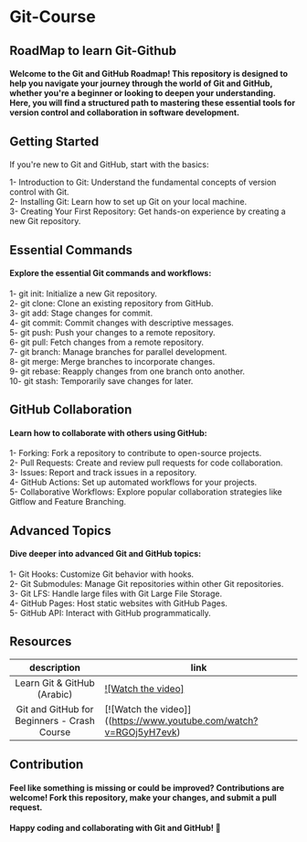 # Git-Course <br>

## RoadMap to learn Git-Github <br>

#### Welcome to the Git and GitHub Roadmap! This repository is designed to help you navigate your journey through the world of Git and GitHub, whether you're a beginner or looking to deepen your understanding. Here, you will find a structured path to mastering these essential tools for version control and collaboration in software development. 

## Getting Started <br>

####
If you're new to Git and GitHub, start with the basics:

1- Introduction to Git: Understand the fundamental concepts of version control with Git.<br>
2- Installing Git: Learn how to set up Git on your local machine.<br>
3- Creating Your First Repository: Get hands-on experience by creating a new Git repository.<br>


## Essential Commands
#### Explore the essential Git commands and workflows:

1- git init: Initialize a new Git repository.  
2- git clone: Clone an existing repository from GitHub.  
3- git add: Stage changes for commit.  
4- git commit: Commit changes with descriptive messages.<br>
5- git push: Push your changes to a remote repository.<br>
6- git pull: Fetch changes from a remote repository.<br>
7- git branch: Manage branches for parallel development.<br>
8- git merge: Merge branches to incorporate changes.<br>
9- git rebase: Reapply changes from one branch onto another.<br>
10- git stash: Temporarily save changes for later.<br>


## GitHub Collaboration
#### Learn how to collaborate with others using GitHub:

1- Forking: Fork a repository to contribute to open-source projects.<br>
2- Pull Requests: Create and review pull requests for code collaboration.<br>
3- Issues: Report and track issues in a repository.<br>
4- GitHub Actions: Set up automated workflows for your projects.<br>
5- Collaborative Workflows: Explore popular collaboration strategies like Gitflow and Feature Branching.<br>


## Advanced Topics
#### Dive deeper into advanced Git and GitHub topics:

1- Git Hooks: Customize Git behavior with hooks.<br>
2- Git Submodules: Manage Git repositories within other Git repositories.<br>
3- Git LFS: Handle large files with Git Large File Storage.<br>
4- GitHub Pages: Host static websites with GitHub Pages.<br>
5- GitHub API: Interact with GitHub programmatically.<br>


## Resources


|                       description                       | link |
| :------------------------------------------------------: | ---- |
| Learn Git & GitHub (Arabic) | [![Watch the video]]((https://www.youtube.com/playlist?list=PLDoPjvoNmBAw4eOj58MZPakHjaO3frVMF)https://www.youtube.com/playlist?list=PLDoPjvoNmBAw4eOj58MZPakHjaO3frVMF)     |
| Git and GitHub for Beginners - Crash Course | [![Watch the video]]((https://www.youtube.com/watch?v=RGOj5yH7evk)     |



## Contribution

#### Feel like something is missing or could be improved? Contributions are welcome! Fork this repository, make your changes, and submit a pull request.<br>

#### Happy coding and collaborating with Git and GitHub! 🚀<br>
